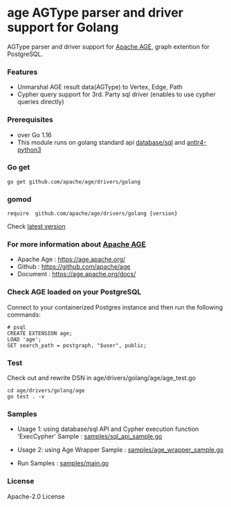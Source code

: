 # age AGType parser and driver support for Golang 

AGType parser and driver support for [Apache AGE](https://age.apache.org/), graph extention for PostgreSQL.

### Features
* Unmarshal AGE result data(AGType) to Vertex, Edge, Path
* Cypher query support for 3rd. Party sql driver (enables to use cypher queries directly)

### Prerequisites
* over Go 1.16
* This module runs on golang standard api [database/sql](https://golang.org/pkg/database/sql/) and [antlr4-python3](https://github.com/antlr/antlr4/tree/master/runtime/Go/antlr)


### Go get  
``` 
go get github.com/apache/age/drivers/golang
```
### gomod
``` 
require  github.com/apache/age/drivers/golang {version}
```


Check [latest version](https://github.com/apache/age/releases)

### For more information about [Apache AGE](https://age.apache.org/)
* Apache Age : https://age.apache.org/
* Github : https://github.com/apache/age
* Document : https://age.apache.org/docs/

### Check AGE loaded on your PostgreSQL
Connect to your containerized Postgres instance and then run the following commands:
```(sql)
# psql 
CREATE EXTENSION age;
LOAD 'age';
SET search_path = postgraph, "$user", public;
```

### Test
Check out and rewrite DSN in age/drivers/golang/age/age_test.go
```
cd age/drivers/golang/age
go test . -v

```

### Samples
* Usage 1: using database/sql API and Cypher execution function 'ExecCypher' 
  Sample : [samples/sql_api_sample.go](samples/sql_api_sample.go)

* Usage 2: using Age Wrapper 
  Sample : [samples/age_wrapper_sample.go](samples/age_wrapper_sample.go)

* Run Samples : [samples/main.go](samples/main.go)


### License
Apache-2.0 License
